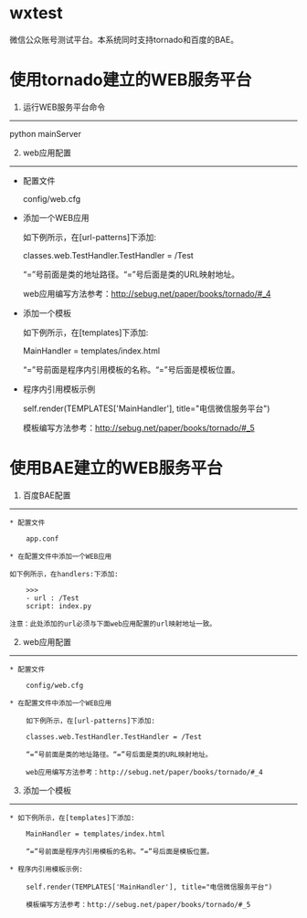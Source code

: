 wxtest
======

微信公众账号测试平台。本系统同时支持tornado和百度的BAE。

使用tornado建立的WEB服务平台
=========================

1. 运行WEB服务平台命令
------------------

python mainServer

2. web应用配置
------------
* 配置文件

	config/web.cfg

* 添加一个WEB应用

	如下例所示，在[url-patterns]下添加:

	classes.web.TestHandler.TestHandler = /Test
	
	“=”号前面是类的地址路径。“=”号后面是类的URL映射地址。

	web应用编写方法参考：http://sebug.net/paper/books/tornado/#_4

* 添加一个模板

	如下例所示，在[templates]下添加:

	MainHandler = templates/index.html

	“=”号前面是程序内引用模板的名称。“=”号后面是模板位置。

* 程序内引用模板示例

	self.render(TEMPLATES['MainHandler'], title="电信微信服务平台")	

	模板编写方法参考：http://sebug.net/paper/books/tornado/#_5

使用BAE建立的WEB服务平台
=========================

1. 百度BAE配置
-------------
	* 配置文件

		app.conf
		
	* 在配置文件中添加一个WEB应用
		
	如下例所示，在handlers:下添加:

		>>> 
		- url : /Test
		script: index.py

	注意：此处添加的url必须与下面web应用配置的url映射地址一致。


2. web应用配置
-------------

	* 配置文件

		config/web.cfg

	* 在配置文件中添加一个WEB应用

		如下例所示，在[url-patterns]下添加:

		classes.web.TestHandler.TestHandler = /Test

		“=”号前面是类的地址路径。“=”号后面是类的URL映射地址。

		web应用编写方法参考：http://sebug.net/paper/books/tornado/#_4

3. 添加一个模板
-------------

	* 如下例所示，在[templates]下添加:

		MainHandler = templates/index.html

		“=”号前面是程序内引用模板的名称。“=”号后面是模板位置。

	* 程序内引用模板示例:

		self.render(TEMPLATES['MainHandler'], title="电信微信服务平台")

		模板编写方法参考：http://sebug.net/paper/books/tornado/#_5


